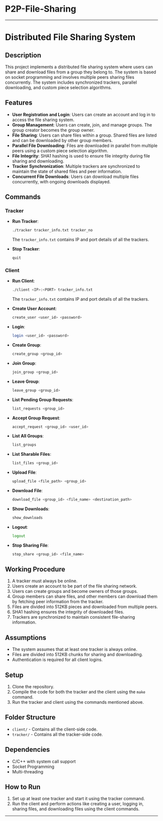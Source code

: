 # P2P-File-Sharing


---

# Distributed File Sharing System

## Description
This project implements a distributed file sharing system where users can share and download files from a group they belong to. The system is based on socket programming and involves multiple peers sharing files concurrently. The system includes synchronized trackers, parallel downloading, and custom piece selection algorithms.

## Features
- **User Registration and Login**: Users can create an account and log in to access the file sharing system.
- **Group Management**: Users can create, join, and manage groups. The group creator becomes the group owner.
- **File Sharing**: Users can share files within a group. Shared files are listed and can be downloaded by other group members.
- **Parallel File Downloading**: Files are downloaded in parallel from multiple peers using a custom piece selection algorithm.
- **File Integrity**: SHA1 hashing is used to ensure file integrity during file sharing and downloading.
- **Tracker Synchronization**: Multiple trackers are synchronized to maintain the state of shared files and peer information.
- **Concurrent File Downloads**: Users can download multiple files concurrently, with ongoing downloads displayed.

## Commands

### Tracker
- **Run Tracker**:  
  ```bash
  ./tracker tracker_info.txt tracker_no
  ```
  The `tracker_info.txt` contains IP and port details of all the trackers.
  
- **Stop Tracker**:  
  ```bash
  quit
  ```

### Client
- **Run Client**:  
  ```bash
  ./client <IP>:<PORT> tracker_info.txt
  ```
  The `tracker_info.txt` contains IP and port details of all the trackers.
  
- **Create User Account**:  
  ```bash
  create_user <user_id> <password>
  ```

- **Login**:  
  ```bash
  login <user_id> <password>
  ```

- **Create Group**:  
  ```bash
  create_group <group_id>
  ```

- **Join Group**:  
  ```bash
  join_group <group_id>
  ```

- **Leave Group**:  
  ```bash
  leave_group <group_id>
  ```

- **List Pending Group Requests**:  
  ```bash
  list_requests <group_id>
  ```

- **Accept Group Request**:  
  ```bash
  accept_request <group_id> <user_id>
  ```

- **List All Groups**:  
  ```bash
  list_groups
  ```

- **List Sharable Files**:  
  ```bash
  list_files <group_id>
  ```

- **Upload File**:  
  ```bash
  upload_file <file_path> <group_id>
  ```

- **Download File**:  
  ```bash
  download_file <group_id> <file_name> <destination_path>
  ```

- **Show Downloads**:  
  ```bash
  show_downloads
  ```

- **Logout**:  
  ```bash
  logout
  ```

- **Stop Sharing File**:  
  ```bash
  stop_share <group_id> <file_name>
  ```

## Working Procedure
1. A tracker must always be online.
2. Users create an account to be part of the file sharing network.
3. Users can create groups and become owners of those groups.
4. Group members can share files, and other members can download them by fetching peer information from the tracker.
5. Files are divided into 512KB pieces and downloaded from multiple peers.
6. SHA1 hashing ensures the integrity of downloaded files.
7. Trackers are synchronized to maintain consistent file-sharing information.

## Assumptions
- The system assumes that at least one tracker is always online.
- Files are divided into 512KB chunks for sharing and downloading.
- Authentication is required for all client logins.

## Setup
1. Clone the repository.
2. Compile the code for both the tracker and the client using the `make` command.
3. Run the tracker and client using the commands mentioned above.

## Folder Structure
- `client/` - Contains all the client-side code.
- `tracker/` - Contains all the tracker-side code.

## Dependencies
- C/C++ with system call support
- Socket Programming
- Multi-threading

## How to Run
1. Set up at least one tracker and start it using the tracker command.
2. Run the client and perform actions like creating a user, logging in, sharing files, and downloading files using the client commands.

---

